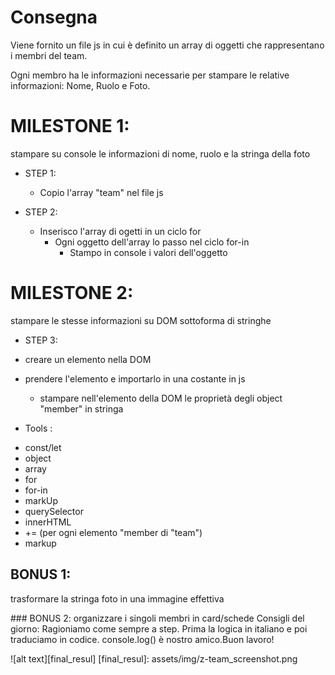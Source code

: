# Consegna
Viene fornito un file js in cui è definito un array di oggetti che rappresentano i membri del team.

Ogni membro ha le informazioni necessarie per stampare le relative informazioni: Nome, Ruolo e Foto.

# MILESTONE 1:
stampare su console le informazioni di nome, ruolo e la stringa della foto
- STEP 1: 
     - Copio l'array "team" nel file js

- STEP 2:
     - Inserisco l'array di ogetti in un ciclo for
         - Ogni oggetto dell'array lo passo nel ciclo for-in
             - Stampo in console i valori dell'oggetto

# MILESTONE 2:
stampare le stesse informazioni su DOM sottoforma di stringhe
- STEP 3:
 - creare un elemento nella DOM
 - prendere l'elemento e importarlo in una costante in js
 
    - stampare nell'elemento della DOM le proprietà degli object "member" in stringa

* Tools :
 - const/let
 - object
 - array
 - for
 - for-in
 - markUp
 - querySelector
 - innerHTML 
 - += (per ogni elemento "member di "team")
 - markup

## BONUS 1:
trasformare la stringa foto in una immagine effettiva

### BONUS 2:
organizzare i singoli membri in card/schede
Consigli del giorno:
Ragioniamo come sempre a step.
Prima la logica in italiano e poi traduciamo in codice.
console.log() è nostro amico.Buon lavoro!

![alt text][final_resul]
[final_resul]: assets/img/z-team_screenshot.png